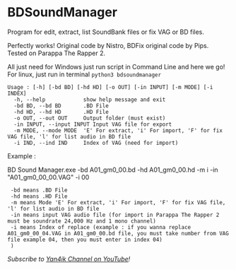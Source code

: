 # BDSoundManager
Program for edit, extract, list SoundBank files or fix VAG or BD files.

Perfectly works! Original code by Nistro, BDFix original code by Pips.
Tested on Parappa The Rapper 2.

All just need for Windows just run script in Command Line and here we go!
For linux, just run in terminal `python3 bdsoundmanager`

```
Usage : [-h] [-bd BD] [-hd HD] [-o OUT] [-in INPUT] [-m MODE] [-i INDEX]
  -h, --help            show help message and exit
  -bd BD, --bd BD       .BD File
  -hd HD, --hd HD       .HD File
  -o OUT, --out OUT     Output folder (must exist)
  -in INPUT, --input INPUT Input VAG file for export
  -m MODE, --mode MODE  'E' For extract, 'i' For import, 'F' for fix VAG file, 'l' for list audio in BD file
  -i IND, --ind IND     Index of VAG (need for import)
```  
  Example : 
  
  BD Sound Manager.exe  -bd A01_gm0_00.bd -hd A01_gm0_00.hd -m i -in "A01_gm0_00_00.VAG" -i 00
  ```(BD Sound Manager.exe means name of exe program
   -bd means .BD File
   -hd means .HD File
   -m means Mode 'E' For extract, 'i' For import, 'F' for fix VAG file, 'l' for list audio in BD file
   -in means input VAG audio file (for import in Parappa The Rapper 2 must be soundrate 24,000 Hz and 1 mono channel)
   -i means Index of replace (example : if you wanna replace A01_gm0_00_04.VAG in A01_gm0_00.bd file, you must take number from VAG file example 04, then you must enter in index 04)
   )
   ```
   
*Subscribe to [Yan4ik Channel on YouTube](https://youtube.com/channel/UCu6l8wKI7WGlwoD1It_vcdw)!*
